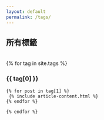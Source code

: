 ```yaml
---
layout: default
permalink: /tags/
---
```



<div class="container">
    <h2>所有標籤</h2>
</div>	
<div class=" container">
  <div class="tag-item">
    {% for tag in site.tags %}
    <a href="#{{ tag[0] | slugify }}" class="post-tag">{{ tag[0] }}</a>
    {% endfor %}
  </div>
  <br/>
  <div class="">
    {% for tag in site.tags %}	
	<div class="">
    <h3 id="{{ tag[0] | slugify }}">{{ tag[0] }}</h3>
	</div>	
    
    {% for post in tag[1] %}
     {% include article-content.html %}
    {% endfor %}
    
    {% endfor %}
  </div>
</div>

<style>
.tag-item{
display:none
}

</style>

<script>
$(window).on('hashchange', function(e) { 
$('.tag-item').hide()
$(location.hash).show()
});
</script>